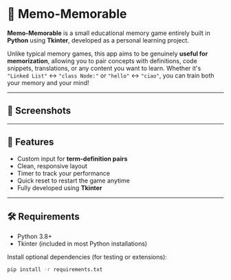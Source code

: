 # 🧠 Memo-Memorable

**Memo-Memorable** is a small educational memory game entirely built in **Python** using **Tkinter**, developed as a personal learning project.

Unlike typical memory games, this app aims to be genuinely **useful for memorization**, allowing you to pair concepts with definitions, code snippets, translations, or any content you want to learn. Whether it's `"Linked List"` ↔ `"class Node:"` or `"hello"` ↔ `"ciao"`, you can train both your memory and your mind!

---

## 📸 Screenshots


---

## 🚀 Features

- Custom input for **term-definition pairs**
- Clean, responsive layout
- Timer to track your performance
- Quick reset to restart the game anytime
- Fully developed using **Tkinter**

---

## 🛠️ Requirements

- Python 3.8+
- Tkinter (included in most Python installations)

Install optional dependencies (for testing or extensions):

```bash
pip install -r requirements.txt
